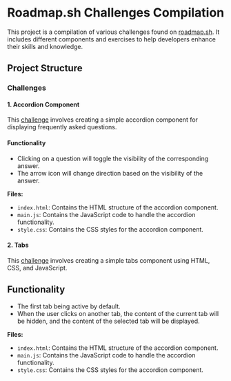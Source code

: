 # Roadmap.sh Challenges Compilation

This project is a compilation of various challenges found on [roadmap.sh](https://roadmap.sh). It includes different components and exercises to help developers enhance their skills and knowledge.

## Project Structure

### Challenges

#### 1. Accordion Component

This [challenge](https://roadmap.sh/projects/accordion) involves creating a simple accordion component for displaying frequently asked questions.

#### Functionality

- Clicking on a question will toggle the visibility of the corresponding answer.
- The arrow icon will change direction based on the visibility of the answer.

**Files:**
  - `index.html`: Contains the HTML structure of the accordion component.
  - `main.js`: Contains the JavaScript code to handle the accordion functionality.
  - `style.css`: Contains the CSS styles for the accordion component.


  #### 2. Tabs

This [challenge](https://roadmap.sh/projects/simple-tabs) involves creating a simple tabs component using HTML, CSS, and JavaScript.

## Functionality

- The first tab being active by default.
- When the user clicks on another tab, the content of the current tab will be hidden, and the content of the selected tab will be displayed.

**Files:**
  - `index.html`: Contains the HTML structure of the accordion component.
  - `main.js`: Contains the JavaScript code to handle the accordion functionality.
  - `style.css`: Contains the CSS styles for the accordion component.